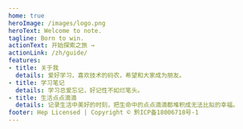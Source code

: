```yaml
---
home: true
heroImage: /images/logo.png
heroText: Welcome to note.
tagline: Born to win.
actionText: 开始探索之旅 →
actionLink: /zh/guide/
features:
- title: 关于我
  details: 爱好学习，喜欢技术的码农，希望和大家成为朋友。
- title: 学习笔记
  details: 学习总爱忘记，好记性不如烂笔头。
- title: 生活点点滴滴
  details: 记录生活中美好的时刻，把生命中的点点滴滴都堆积成无法比拟的幸福。
footer: Hep Licensed | Copyright © 黔ICP备18006718号-1
---
```

